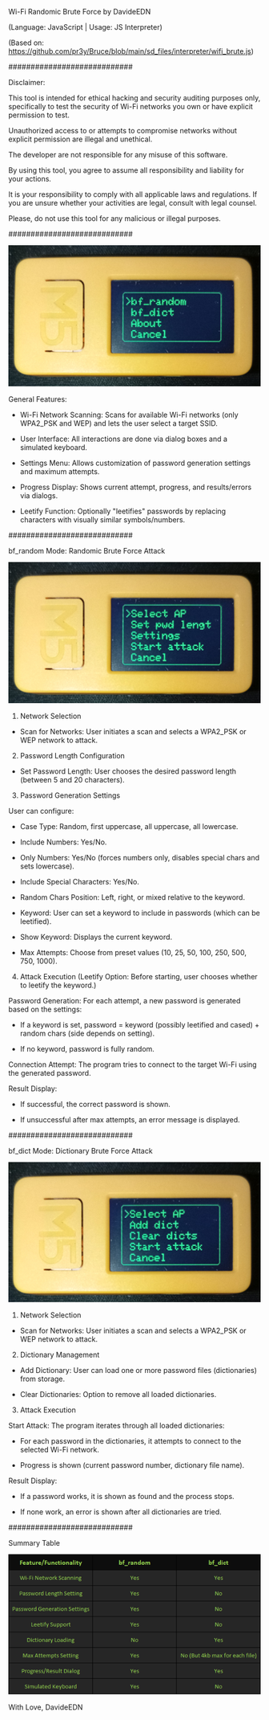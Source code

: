 Wi-Fi Randomic Brute Force by DavideEDN 

(Language: JavaScript | Usage: JS Interpreter)

(Based on: https://github.com/pr3y/Bruce/blob/main/sd_files/interpreter/wifi_brute.js)

############################

Disclaimer: 

This tool is intended for ethical hacking and security auditing purposes only, specifically to test the security of Wi-Fi networks you own or have explicit permission to test. 

Unauthorized access to or attempts to compromise networks without explicit permission are illegal and unethical. 

The developer are not responsible for any misuse of this software. 

By using this tool, you agree to assume all responsibility and liability for your actions. 

It is your responsibility to comply with all applicable laws and regulations. If you are unsure whether your activities are legal, consult with legal counsel. 

Please, do not use this tool for any malicious or illegal purposes.

############################

![Alt text](images/IMG_20250430_235252.jpg)

General Features:

- Wi-Fi Network Scanning: Scans for available Wi-Fi networks (only WPA2_PSK and WEP) and lets the user select a target SSID.

- User Interface: All interactions are done via dialog boxes and a simulated keyboard.

- Settings Menu: Allows customization of password generation settings and maximum attempts.

- Progress Display: Shows current attempt, progress, and results/errors via dialogs.

- Leetify Function: Optionally "leetifies" passwords by replacing characters with visually similar symbols/numbers.

############################

bf_random Mode: Randomic Brute Force Attack

![Alt text](images/IMG_20250430_235337.jpg)

1. Network Selection

- Scan for Networks: User initiates a scan and selects a WPA2_PSK or WEP network to attack.

2. Password Length Configuration

- Set Password Length: User chooses the desired password length (between 5 and 20 characters).

3. Password Generation Settings

User can configure:

- Case Type: Random, first uppercase, all uppercase, all lowercase.

- Include Numbers: Yes/No.

- Only Numbers: Yes/No (forces numbers only, disables special chars and sets lowercase).

- Include Special Characters: Yes/No.

- Random Chars Position: Left, right, or mixed relative to the keyword.

- Keyword: User can set a keyword to include in passwords (which can be leetified).

- Show Keyword: Displays the current keyword.

- Max Attempts: Choose from preset values (10, 25, 50, 100, 250, 500, 750, 1000).

4. Attack Execution (Leetify Option: Before starting, user chooses whether to leetify the keyword.)

Password Generation: For each attempt, a new password is generated based on the settings:

- If a keyword is set, password = keyword (possibly leetified and cased) + random chars (side depends on setting).

- If no keyword, password is fully random.

Connection Attempt: The program tries to connect to the target Wi-Fi using the generated password.

Result Display:

- If successful, the correct password is shown.

- If unsuccessful after max attempts, an error message is displayed.

############################

bf_dict Mode: Dictionary Brute Force Attack

![Alt text](images/IMG_20250430_235410.jpg)

1. Network Selection

- Scan for Networks: User initiates a scan and selects a WPA2_PSK or WEP network to attack.

2. Dictionary Management

- Add Dictionary: User can load one or more password files (dictionaries) from storage.

- Clear Dictionaries: Option to remove all loaded dictionaries.

3. Attack Execution

Start Attack: The program iterates through all loaded dictionaries:

- For each password in the dictionaries, it attempts to connect to the selected Wi-Fi network.

- Progress is shown (current password number, dictionary file name).

Result Display:

- If a password works, it is shown as found and the process stops.

- If none work, an error is shown after all dictionaries are tried.

############################

Summary Table

![Alt text](images/EXCEL_6VmBDNcrhG.png)

With Love, DavideEDN
